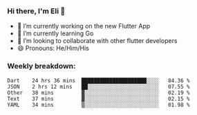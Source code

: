 ### Hi there, I'm Eli 👋
- 🔭 I’m currently working on the new Flutter App
- 🌱 I’m currently learning Go
- 🦄 I’m looking to collaborate with other flutter developers
- 😄 Pronouns: He/Him/His

### Weekly breakdown:
<!--START_SECTION:waka-->
```text
Dart    24 hrs 36 mins  █████████████████████░░░░   84.36 % 
JSON    2 hrs 12 mins   ██░░░░░░░░░░░░░░░░░░░░░░░   07.55 % 
Other   38 mins         ▓░░░░░░░░░░░░░░░░░░░░░░░░   02.19 % 
Text    37 mins         ▓░░░░░░░░░░░░░░░░░░░░░░░░   02.15 % 
YAML    34 mins         ▒░░░░░░░░░░░░░░░░░░░░░░░░   01.98 % 
```
<!--END_SECTION:waka-->
